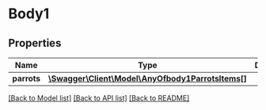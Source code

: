 # Body1

## Properties
Name | Type | Description | Notes
------------ | ------------- | ------------- | -------------
**parrots** | [**\Swagger\Client\Model\AnyOfbody1ParrotsItems[]**](.md) |  | [optional] 

[[Back to Model list]](../../README.md#documentation-for-models) [[Back to API list]](../../README.md#documentation-for-api-endpoints) [[Back to README]](../../README.md)

